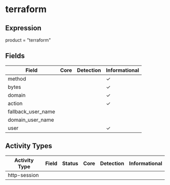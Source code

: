 terraform
=========

Expression
----------

product = "terraform"

Fields
------

| Field              | Core | Detection | Informational |
| ------------------ | ---- | --------- | ------------- |
| method             |      |           | &#10003;      |
| bytes              |      |           | &#10003;      |
| domain             |      |           | &#10003;      |
| action             |      |           | &#10003;      |
| fallback_user_name |      |           |               |
| domain_user_name   |      |           |               |
| user               |      |           | &#10003;      |

Activity Types
--------------

| Activity Type | Field | Status | Core | Detection | Informational |
| ------------- | ----- | ------ | ---- | --------- | ------------- |
| http-session  |       |        |      |           |               |

